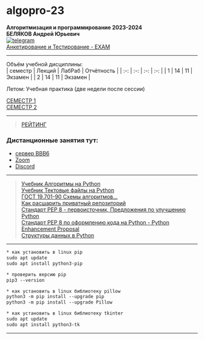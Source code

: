 # algopro-23
**Алгоритмизация и программирование 2023-2024**  
**БЕЛЯКОВ Андрей Юрьевич**  
[![telegram](https://pcoding.ru/ico/telegram.png)](https://t.me/AndreyPerm)  
[Анкетирование и Тестирование - EXAM](http://exam.1gb.ru/)  

---  

Объём учебной дисциплины:  
| семестр | Лекций | ЛабРаб | Отчётность |
| :-: | :-: | :-: | :-: |
| 1 | 14 | 11 | Экзамен |
| 2 | 14 | 11 | Экзамен |

Летом: Учебная практика (две недели после сессии)  

[СЕМЕСТР 1](https://github.com/permCoding/algopro-23/blob/master/part1/)  
[СЕМЕСТР 2](https://github.com/permCoding/algopro-23/blob/master/part2/)  

---  

> [РЕЙТИНГ](https://docs.google.com/spreadsheets/d/1KIFBWhesFTBvYPpPTZZnEa5Ka1p1cyUzJFHp1cecO8Y/edit?usp=sharing)  

### Дистанционные занятия тут:  
* [сервер BBB6](https://bbb6.psaa.ru/b/j46-s4j-srl-tn2)  
* [Zoom](https://us04web.zoom.us/j/6931731236?pwd=T1lNamFoMjJtMHlSbWVKZHF2d3Qwdz09)  
* [Discord](https://discord.gg/ZK4kgdn)  

---  

> [Учебник Алгоритмы на Python](https://pcoding.ru/pdf/PythonJunior.pdf)  
> [Учебник Тектовые файлы на Python](https://pcoding.ru/pdf/PythonJunior_files.pdf)  
> [ГОСТ 19.701-90 Схемы алгоритмов...](https://pcoding.ru/gost/GOST_19.701-90_Алгоритмы.pdf)  
> [Как расшарить приватный репозиторий](https://pcoding.ru/pdf/shareGit.pdf)  
> [Стандарт PEP 8 - первоисточник, Предложения по улучшению Python](https://peps.python.org/pep-0008/)  
> [Стандарт PEP 8 по оформлению кода на Python - Python Enhancement Proposal](https://pythonworld.ru/osnovy/pep-8-rukovodstvo-po-napisaniyu-koda-na-python.html)  
[Структуры данных в Python](https://docs.python.org/3/tutorial/datastructures.html)  

---  

```txt
* как установить в linux pip
sudo apt update
sudo apt install python3-pip

* проверить версию pip
pip3 --version

* как установить в linux библиотеку pillow
python3 -m pip install --upgrade pip
python3 -m pip install --upgrade Pillow

* как установить в linux библиотеку tkinter
sudo apt update
sudo apt install python3-tk
```
---
